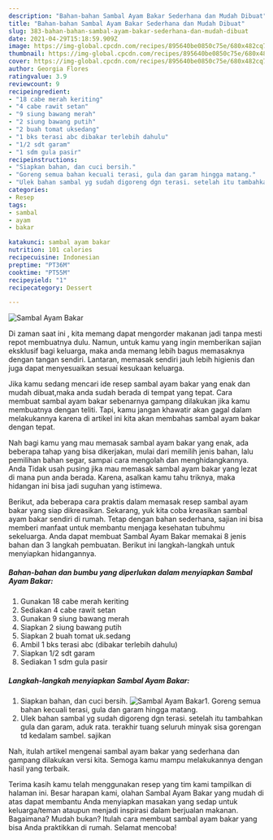 ```yaml
---
description: "Bahan-bahan Sambal Ayam Bakar Sederhana dan Mudah Dibuat"
title: "Bahan-bahan Sambal Ayam Bakar Sederhana dan Mudah Dibuat"
slug: 383-bahan-bahan-sambal-ayam-bakar-sederhana-dan-mudah-dibuat
date: 2021-04-29T15:18:59.909Z
image: https://img-global.cpcdn.com/recipes/895640be0850c75e/680x482cq70/sambal-ayam-bakar-foto-resep-utama.jpg
thumbnail: https://img-global.cpcdn.com/recipes/895640be0850c75e/680x482cq70/sambal-ayam-bakar-foto-resep-utama.jpg
cover: https://img-global.cpcdn.com/recipes/895640be0850c75e/680x482cq70/sambal-ayam-bakar-foto-resep-utama.jpg
author: Georgia Flores
ratingvalue: 3.9
reviewcount: 9
recipeingredient:
- "18 cabe merah keriting"
- "4 cabe rawit setan"
- "9 siung bawang merah"
- "2 siung bawang putih"
- "2 buah tomat uksedang"
- "1 bks terasi abc dibakar terlebih dahulu"
- "1/2 sdt garam"
- "1 sdm gula pasir"
recipeinstructions:
- "Siapkan bahan, dan cuci bersih."
- "Goreng semua bahan kecuali terasi, gula dan garam hingga matang."
- "Ulek bahan sambal yg sudah digoreng dgn terasi. setelah itu tambahkan gula dan garam, aduk rata. terakhir tuang seluruh minyak sisa gorengan td kedalam sambel. sajikan"
categories:
- Resep
tags:
- sambal
- ayam
- bakar

katakunci: sambal ayam bakar 
nutrition: 101 calories
recipecuisine: Indonesian
preptime: "PT36M"
cooktime: "PT55M"
recipeyield: "1"
recipecategory: Dessert

---
```



![Sambal Ayam Bakar](https://img-global.cpcdn.com/recipes/895640be0850c75e/680x482cq70/sambal-ayam-bakar-foto-resep-utama.jpg)

Di zaman  saat ini , kita memang dapat mengorder makanan jadi tanpa mesti repot membuatnya dulu. Namun, untuk kamu yang ingin memberikan sajian eksklusif bagi keluarga, maka anda memang lebih bagus memasaknya dengan tangan sendiri. Lantaran, memasak sendiri jauh lebih higienis dan juga dapat menyesuaikan sesuai kesukaan keluarga.

Jika kamu sedang mencari ide resep sambal ayam bakar yang enak dan mudah dibuat,maka anda sudah berada di tempat yang tepat. Cara membuat sambal ayam bakar  sebenarnya gampang dilakukan jika kamu membuatnya dengan teliti. Tapi, kamu jangan khawatir akan gagal dalam melakukannya 
karena di artikel ini kita akan membahas sambal ayam bakar dengan tepat.  



Nah bagi kamu yang mau memasak sambal ayam bakar yang enak, ada beberapa tahap yang bisa dikerjakan, mulai dari memilih jenis bahan, lalu pemilihan bahan segar, sampai cara mengolah dan menghidangkannya. Anda Tidak usah pusing jika mau memasak sambal ayam bakar yang lezat di mana pun anda berada. Karena, asalkan kamu  tahu triknya, maka hidangan ini bisa jadi suguhan yang istimewa.

Berikut, ada beberapa cara praktis  dalam memasak resep sambal ayam bakar yang siap dikreasikan. Sekarang, yuk kita coba kreasikan sambal ayam bakar sendiri di rumah. Tetap dengan bahan sederhana, sajian ini bisa memberi manfaat untuk membantu menjaga kesehatan tubuhmu sekeluarga. Anda dapat membuat Sambal Ayam Bakar memakai 8 jenis bahan dan 3 langkah pembuatan. Berikut ini langkah-langkah untuk menyiapkan hidangannya.

<!--inarticleads1-->

##### Bahan-bahan dan bumbu yang diperlukan dalam menyiapkan Sambal Ayam Bakar:

1. Gunakan 18 cabe merah keriting
1. Sediakan 4 cabe rawit setan
1. Gunakan 9 siung bawang merah
1. Siapkan 2 siung bawang putih
1. Siapkan 2 buah tomat uk.sedang
1. Ambil 1 bks terasi abc (dibakar terlebih dahulu)
1. Siapkan 1/2 sdt garam
1. Sediakan 1 sdm gula pasir




<!--inarticleads2-->

##### Langkah-langkah menyiapkan Sambal Ayam Bakar:

1. Siapkan bahan, dan cuci bersih.
<img src="https://img-global.cpcdn.com/steps/e10c641a03fe974c/160x128cq70/sambal-ayam-bakar-langkah-memasak-1-foto.jpg" alt="Sambal Ayam Bakar">1. Goreng semua bahan kecuali terasi, gula dan garam hingga matang.
1. Ulek bahan sambal yg sudah digoreng dgn terasi. setelah itu tambahkan gula dan garam, aduk rata. terakhir tuang seluruh minyak sisa gorengan td kedalam sambel. sajikan




Nah, itulah artikel mengenai  sambal ayam bakar  yang sederhana dan gampang dilakukan versi kita. Semoga kamu mampu melakukannya dengan hasil yang terbaik. 

Terima kasih kamu telah menggunakan resep yang tim kami tampilkan di halaman ini. Besar harapan kami, olahan  Sambal Ayam Bakar yang mudah di atas dapat membantu Anda menyiapkan masakan yang sedap untuk keluarga/teman ataupun menjadi inspirasi dalam berjualan makanan. Bagaimana? Mudah bukan? Itulah cara membuat sambal ayam bakar yang bisa Anda praktikkan di rumah. Selamat mencoba!

